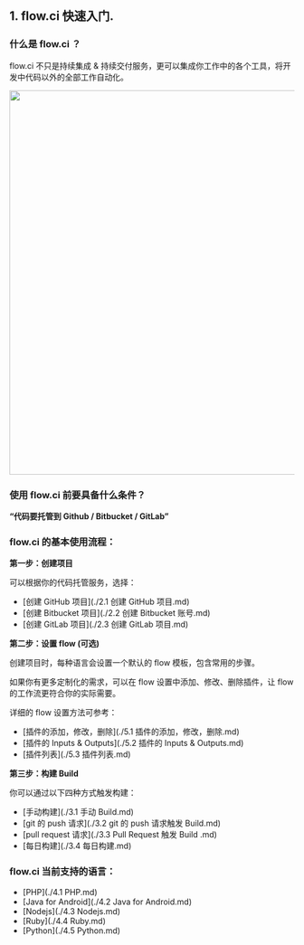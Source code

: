 ## 1. flow.ci 快速入门.

### 什么是 flow.ci ？

flow.ci 不只是持续集成 & 持续交付服务，更可以集成你工作中的各个工具，将开发中代码以外的全部工作自动化。

<img src="https://dn-shimo-image.qbox.me/X9IdGD3FIOgruhzI.gif!thumbnail" width=680>

### 使用 flow.ci 前要具备什么条件？

<b> “代码要托管到 Github / Bitbucket / GitLab” </b>

### flow.ci 的基本使用流程：

<b> 第一步：创建项目</b>

可以根据你的代码托管服务，选择：

- [创建 GitHub 项目](./2.1 创建 GitHub 项目.md)
- [创建 Bitbucket 项目](./2.2 创建 Bitbucket 账号.md)
- [创建 GitLab 项目](./2.3 创建 GitLab 项目.md)

<b> 第二步：设置 flow (可选)</b>

创建项目时，每种语言会设置一个默认的 flow 模板，包含常用的步骤。

如果你有更多定制化的需求，可以在 flow 设置中添加、修改、删除插件，让 flow 的工作流更符合你的实际需要。

详细的 flow 设置方法可参考：

  - [插件的添加，修改，删除](./5.1 插件的添加，修改，删除.md)
  - [插件的 Inputs & Outputs](./5.2 插件的 Inputs & Outputs.md)
  - [插件列表](./5.3 插件列表.md)

<b> 第三步：构建 Build</b>

你可以通过以下四种方式触发构建：

- [手动构建](./3.1 手动 Build.md)
- [git 的 push 请求](./3.2 git 的 push 请求触发 Build.md)
- [pull request 请求](./3.3 Pull Request 触发 Build .md)
- [每日构建](./3.4 每日构建.md)

### flow.ci 当前支持的语言：

- [PHP](./4.1 PHP.md)
- [Java for Android](./4.2 Java for Android.md)
- [Nodejs](./4.3 Nodejs.md)
- [Ruby](./4.4 Ruby.md)
- [Python](./4.5 Python.md)




